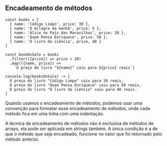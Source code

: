 ## Encadeamento de métodos

~~~
const books = [
  { name: 'Código Limpo', price: 30 },
  { name: 'O milagre da manhã', price: 5 },
  { name: 'Alice no País das Maravilhas', price: 10 },
  { name: 'Quem Pensa Enriquece', price: 50 },
  { name: 'O livro da ciência', price, 40 }
]

const bookOnSale = books
  .filter(({price}) => price > 20)
  .map(({name, price}) => 
    `O preço do livro "${name}" caiu para ${price} reais`)

console.log(booksOnSale) -> [
  O preço do livro "Código Limpo" caiu para 30 reais,
  O preço do livro "Quem Pensa Enriquece" caiu para 50 reais,
  O preço do livro "O livro da ciência" caiu para 40 reais.
]

~~~

Quando usamos o encadeamento de métodos, podemos usar uma convenção para formatar esse encadeamento de métodos, onde cada método fica em uma linha com uma indentação.

A técnica de encadeamento de métodos não é exclusiva de métodos de arrays, ela pode ser aplicada em strings também. A única condição é a de que o método que seja encadeado, funcione no valor que foi retornado pelo método anterior.
